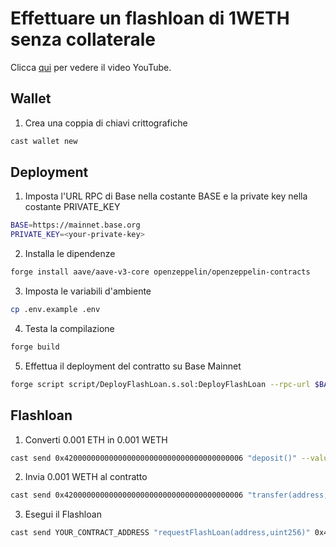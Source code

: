 # Effettuare un flashloan di 1WETH senza collaterale

Clicca [qui](https://youtu.be/hQT-LTZvl2o) per vedere il video YouTube.

## Wallet

1. Crea una coppia di chiavi crittografiche

```bash
cast wallet new
```

## Deployment

1. Imposta l'URL RPC di Base nella costante BASE e la private key nella costante PRIVATE_KEY

```bash
BASE=https://mainnet.base.org
PRIVATE_KEY=<your-private-key>
```

2. Installa le dipendenze

```bash
forge install aave/aave-v3-core openzeppelin/openzeppelin-contracts
```

3. Imposta le variabili d'ambiente

```bash
cp .env.example .env
```

4. Testa la compilazione

```bash
forge build
```

5. Effettua il deployment del contratto su Base Mainnet

```bash
forge script script/DeployFlashLoan.s.sol:DeployFlashLoan --rpc-url $BASE --broadcast --verify
```

## Flashloan

1. Converti 0.001 ETH in 0.001 WETH

```bash
cast send 0x4200000000000000000000000000000000000006 "deposit()" --value 0.001ether --rpc-url $BASE --private-key $PRIVATE_KEY
```

2. Invia 0.001 WETH al contratto

```bash
cast send 0x4200000000000000000000000000000000000006 "transfer(address,uint256)" YOUR_CONTRACT_ADDRESS 1000000000000000 --rpc-url $BASE --private-key $PRIVATE_KEY
```

3. Esegui il Flashloan

```bash
cast send YOUR_CONTRACT_ADDRESS "requestFlashLoan(address,uint256)" 0x4200000000000000000000000000000000000006 1000000000000000000 --rpc-url $BASE --private-key $PRIVATE_KEY
```
